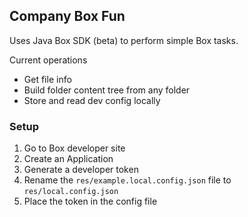 ## Company Box Fun

Uses Java Box SDK (beta) to perform simple Box tasks.

Current operations

- Get file info
- Build folder content tree from any folder
- Store and read dev config locally

### Setup

1. Go to Box developer site
1. Create an Application
1. Generate a developer token
1. Rename the `res/example.local.config.json` file to `res/local.config.json`
1. Place the token in the config file